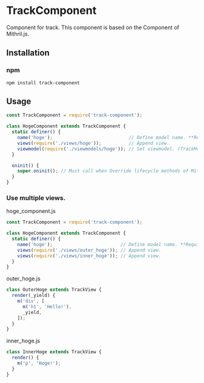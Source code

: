 # TrackComponent
Component for track.
This component is based on the Component of Mithril.js.

## Installation

### npm

```shell
npm install track-component
```

## Usage

```javascript
const TrackComponent = require('track-component');

class HogeComponent extends TrackComponent {
  static definer() {
    name('hoge');                            // Define model name. **Required**
    views(require('./views/hoge'));          // Append view.
    viewmodel(require('./viewmodels/hoge')); // Set viewmodel. (TrackModel)
  }

  oninit() {
    super.oninit(); // Must call when Override lifecycle methods of Mithril.
  }
}
```

### Use multiple views.

hoge_component.js

```javascript
const TrackComponent = require('track-component');

class HogeComponent extends TrackComponent {
  static definer() {
    name('hoge');                         // Define model name. **Required**
    views(require('./views/outer_hoge')); // Append view.
    views(require('./views/inner_hoge')); // Append view.
  }
}
```

outer_hoge.js

```javascript
class OuterHoge extends TrackView {
  render(_yield) {
    m('div', [
      m('h1', 'Hello!'),
      _yield,
    ]);
  }
}
```

inner_hoge.js

```javascript
class InnerHoge extends TrackView {
  render() {
    m('p', 'Hoge!');
  }
}
```
